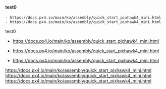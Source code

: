 #### test0

```
- https://docs.px4.io/main/ko/assembly/quick_start_pixhawk4_mini.html
- https://docs.px4.io/main/ko/assembly/quick_start_pixhawk4_mini.html
```

test0

- https://docs.px4.io/main/ko/assembly/quick_start_pixhawk4_mini.html

- https://docs.px4.io/main/ko/assembly/quick_start_pixhawk4_mini.html
- https://docs.px4.io/main/ko/assembly/quick_start_pixhawk4_mini.html


 https://docs.px4.io/main/ko/assembly/quick_start_pixhawk4_mini.html
 https://docs.px4.io/main/ko/assembly/quick_start_pixhawk4_mini.html
 https://docs.px4.io/main/ko/assembly/quick_start_pixhawk4_mini.html
